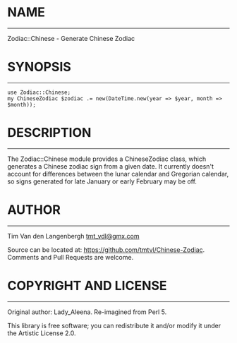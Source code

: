 # NAME
---

Zodiac::Chinese - Generate Chinese Zodiac

# SYNOPSIS
---

```Perl6
use Zodiac::Chinese;
my ChineseZodiac $zodiac .= new(DateTime.new(year => $year, month => $month));
```

# DESCRIPTION
---

The Zodiac::Chinese module provides a ChineseZodiac class, which generates a Chinese zodiac sign from a given date. It currently doesn't account for differences between the lunar calendar and Gregorian calendar, so signs generated for late January or early February may be off.

# AUTHOR
---

Tim Van den Langenbergh <tmt_vdl@gmx.com>

Source can be located at: https://github.com/tmtvl/Chinese-Zodiac. Comments and Pull Requests are welcome.

# COPYRIGHT AND LICENSE
---

Original author: Lady_Aleena. Re-imagined from Perl 5.

This library is free software; you can redistribute it and/or modify it under the Artistic License 2.0.
